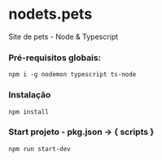 # nodets.pets
Site de pets - Node & Typescript

### Pré-requisitos globais:
`npm i -g nodemon typescript ts-node`

### Instalação
`npm install`

### Start projeto - pkg.json → { scripts }
`npm run start-dev`

